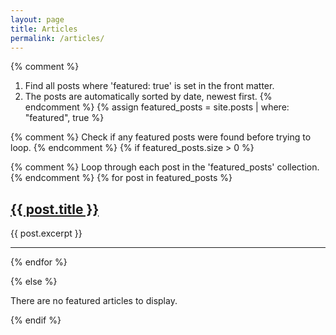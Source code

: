 ```yaml
---
layout: page
title: Articles
permalink: /articles/
---
```


<amp-img width="600" height="300" layout="responsive" src="http://lorempixel.com/600/300/sports"></amp-img>

{% comment %}
  1.  Find all posts where 'featured: true' is set in the front matter.
  2.  The posts are automatically sorted by date, newest first.
{% endcomment %}
{% assign featured_posts = site.posts | where: "featured", true %}

{% comment %}
  Check if any featured posts were found before trying to loop.
{% endcomment %}
{% if featured_posts.size > 0 %}

  {% comment %}
    Loop through each post in the 'featured_posts' collection.
  {% endcomment %}
  {% for post in featured_posts %}
    <article>
      <h2><a href="{{ post.url | relative_url }}">{{ post.title }}</a></h2>
      <p>{{ post.excerpt }}</p>
    </article>
    <hr>
  {% endfor %}

{% else %}

  <p>There are no featured articles to display.</p>

{% endif %}
